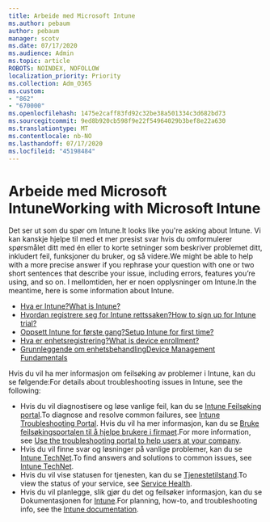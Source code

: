 ```yaml
---
title: Arbeide med Microsoft Intune
ms.author: pebaum
author: pebaum
manager: scotv
ms.date: 07/17/2020
ms.audience: Admin
ms.topic: article
ROBOTS: NOINDEX, NOFOLLOW
localization_priority: Priority
ms.collection: Adm_O365
ms.custom:
- "862"
- "670000"
ms.openlocfilehash: 1475e2caff83fd92c32be38a501334c3d682bd73
ms.sourcegitcommit: 9ed8b920cb598f9e22f54964029b3bef8e22a630
ms.translationtype: MT
ms.contentlocale: nb-NO
ms.lasthandoff: 07/17/2020
ms.locfileid: "45198484"
---
```

# <a name="working-with-microsoft-intune"></a><span data-ttu-id="b9585-102">Arbeide med Microsoft Intune</span><span class="sxs-lookup"><span data-stu-id="b9585-102">Working with Microsoft Intune</span></span>

<span data-ttu-id="b9585-103">Det ser ut som du spør om Intune.</span><span class="sxs-lookup"><span data-stu-id="b9585-103">It looks like you're asking about Intune.</span></span> <span data-ttu-id="b9585-104">Vi kan kanskje hjelpe til med et mer presist svar hvis du omformulerer spørsmålet ditt med én eller to korte setninger som beskriver problemet ditt, inkludert feil, funksjoner du bruker, og så videre.</span><span class="sxs-lookup"><span data-stu-id="b9585-104">We might be able to help with a more precise answer if you rephrase your question with one or two short sentences that describe your issue, including errors, features you’re using, and so on.</span></span> <span data-ttu-id="b9585-105">I mellomtiden, her er noen opplysninger om Intune.</span><span class="sxs-lookup"><span data-stu-id="b9585-105">In the meantime, here is some information about Intune.</span></span>

- [<span data-ttu-id="b9585-106">Hva er Intune?</span><span class="sxs-lookup"><span data-stu-id="b9585-106">What is Intune?</span></span>](https://docs.microsoft.com/intune/what-is-intune)
- [<span data-ttu-id="b9585-107">Hvordan registrere seg for Intune rettssaken?</span><span class="sxs-lookup"><span data-stu-id="b9585-107">How to sign up for Intune trial?</span></span>](https://docs.microsoft.com/intune/free-trial-sign-up)
- [<span data-ttu-id="b9585-108">Oppsett Intune for første gang?</span><span class="sxs-lookup"><span data-stu-id="b9585-108">Setup Intune for first time?</span></span>](https://docs.microsoft.com/intune/setup-steps)
- [<span data-ttu-id="b9585-109">Hva er enhetsregistrering?</span><span class="sxs-lookup"><span data-stu-id="b9585-109">What is device enrollment?</span></span>](https://docs.microsoft.com/intune/device-enrollment)
- [<span data-ttu-id="b9585-110">Grunnleggende om enhetsbehandling</span><span class="sxs-lookup"><span data-stu-id="b9585-110">Device Management Fundamentals</span></span>](https://docs.microsoft.com/mem/intune/fundamentals/)

<span data-ttu-id="b9585-111">Hvis du vil ha mer informasjon om feilsøking av problemer i Intune, kan du se følgende:</span><span class="sxs-lookup"><span data-stu-id="b9585-111">For details about troubleshooting issues in Intune, see the following:</span></span>

- <span data-ttu-id="b9585-112">Hvis du vil diagnostisere og løse vanlige feil, kan du se [Intune Feilsøking portal](https://aka.ms/intunetroubleshooting).</span><span class="sxs-lookup"><span data-stu-id="b9585-112">To diagnose and resolve common failures, see  [Intune Troubleshooting Portal](https://aka.ms/intunetroubleshooting).</span></span> <span data-ttu-id="b9585-113">Hvis du vil ha mer informasjon, kan du se [Bruke feilsøkingsportalen til å hjelpe brukere i firmaet](https://docs.microsoft.com/intune/help-desk-operators).</span><span class="sxs-lookup"><span data-stu-id="b9585-113">For more information, see [Use the troubleshooting portal to help users at your company](https://docs.microsoft.com/intune/help-desk-operators).</span></span>
- <span data-ttu-id="b9585-114">Hvis du vil finne svar og løsninger på vanlige problemer, kan du se [Intune TechNet](https://aka.ms/intuneforums).</span><span class="sxs-lookup"><span data-stu-id="b9585-114">To find answers and solutions to common issues, see [Intune TechNet](https://aka.ms/intuneforums).</span></span>
- <span data-ttu-id="b9585-115">Hvis du vil vise statusen for tjenesten, kan du se [Tjenestetilstand](https://portal.office.com/AdminPortal/Home#/servicehealth).</span><span class="sxs-lookup"><span data-stu-id="b9585-115">To view the status of your service, see [Service Health](https://portal.office.com/AdminPortal/Home#/servicehealth).</span></span>
- <span data-ttu-id="b9585-116">Hvis du vil planlegge, slik gjør du det og feilsøker informasjon, kan du se Dokumentasjonen for [Intune](https://docs.microsoft.com/intune/).</span><span class="sxs-lookup"><span data-stu-id="b9585-116">For planning, how-to, and troubleshooting info, see the [Intune documentation](https://docs.microsoft.com/intune/).</span></span>